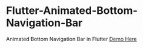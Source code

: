 # Flutter-Animated-Bottom-Navigation-Bar


Animated Bottom Navigation Bar in Flutter 
[Demo Here](https://javadnasrollahi.ir/demos/Flutter-Animated-Bottom-Navigation-Bar)